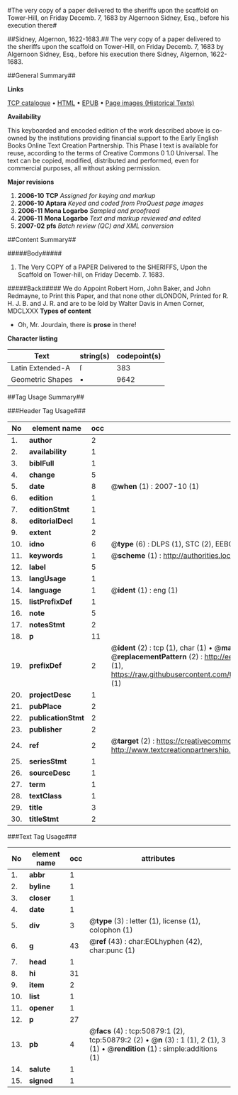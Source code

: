 #The very copy of a paper delivered to the sheriffs upon the scaffold on Tower-Hill, on Friday Decemb. 7, 1683 by Algernoon Sidney, Esq., before his execution there#

##Sidney, Algernon, 1622-1683.##
The very copy of a paper delivered to the sheriffs upon the scaffold on Tower-Hill, on Friday Decemb. 7, 1683 by Algernoon Sidney, Esq., before his execution there
Sidney, Algernon, 1622-1683.

##General Summary##

**Links**

[TCP catalogue](http://www.ota.ox.ac.uk/tcp/)  • 
[HTML](http://tei.it.ox.ac.uk/tcp/Texts-HTML/free/A60/A60218.html)  • 
[EPUB](http://tei.it.ox.ac.uk/tcp/Texts-EPUB/free/A60/A60218.epub) • 
[Page images (Historical Texts)](https://data.historicaltexts.jisc.ac.uk/view?pubId=eebo-11914036e&pageId=eebo-11914036e-50879-1)

**Availability**

This keyboarded and encoded edition of the
	       work described above is co-owned by the institutions
	       providing financial support to the Early English Books
	       Online Text Creation Partnership. This Phase I text is
	       available for reuse, according to the terms of Creative
	       Commons 0 1.0 Universal. The text can be copied,
	       modified, distributed and performed, even for
	       commercial purposes, all without asking permission.

**Major revisions**

1. __2006-10__ __TCP__ *Assigned for keying and markup*
1. __2006-10__ __Aptara__ *Keyed and coded from ProQuest page images*
1. __2006-11__ __Mona Logarbo__ *Sampled and proofread*
1. __2006-11__ __Mona Logarbo__ *Text and markup reviewed and edited*
1. __2007-02__ __pfs__ *Batch review (QC) and XML conversion*

##Content Summary##

#####Body#####

1. The Very COPY of a
PAPER
Delivered to the
SHERIFFS,
Upon the Scaffold on Tower-hill, on Friday Decemb. 7. 1683.

#####Back#####
We do Appoint Robert Horn, John Baker, and John Redmayne,
to Print this Paper, and that none other dLONDON,
Printed for R. H. J. B. and J. R. and are to be ſold by Walter Davis
in Amen Corner, MDCLXXX
**Types of content**

  * Oh, Mr. Jourdain, there is **prose** in there!

**Character listing**


|Text|string(s)|codepoint(s)|
|---|---|---|
|Latin Extended-A|ſ|383|
|Geometric Shapes|▪|9642|

##Tag Usage Summary##

###Header Tag Usage###

|No|element name|occ|attributes|
|---|---|---|---|
|1.|__author__|2||
|2.|__availability__|1||
|3.|__biblFull__|1||
|4.|__change__|5||
|5.|__date__|8| @__when__ (1) : 2007-10 (1)|
|6.|__edition__|1||
|7.|__editionStmt__|1||
|8.|__editorialDecl__|1||
|9.|__extent__|2||
|10.|__idno__|6| @__type__ (6) : DLPS (1), STC (2), EEBO-CITATION (1), OCLC (1), VID (1)|
|11.|__keywords__|1| @__scheme__ (1) : http://authorities.loc.gov/ (1)|
|12.|__label__|5||
|13.|__langUsage__|1||
|14.|__language__|1| @__ident__ (1) : eng (1)|
|15.|__listPrefixDef__|1||
|16.|__note__|5||
|17.|__notesStmt__|2||
|18.|__p__|11||
|19.|__prefixDef__|2| @__ident__ (2) : tcp (1), char (1)  •  @__matchPattern__ (2) : ([0-9\-]+):([0-9IVX]+) (1), (.+) (1)  •  @__replacementPattern__ (2) : http://eebo.chadwyck.com/downloadtiff?vid=$1&page=$2 (1), https://raw.githubusercontent.com/textcreationpartnership/Texts/master/tcpchars.xml#$1 (1)|
|20.|__projectDesc__|1||
|21.|__pubPlace__|2||
|22.|__publicationStmt__|2||
|23.|__publisher__|2||
|24.|__ref__|2| @__target__ (2) : https://creativecommons.org/publicdomain/zero/1.0/ (1), http://www.textcreationpartnership.org/docs/. (1)|
|25.|__seriesStmt__|1||
|26.|__sourceDesc__|1||
|27.|__term__|1||
|28.|__textClass__|1||
|29.|__title__|3||
|30.|__titleStmt__|2||


###Text Tag Usage###

|No|element name|occ|attributes|
|---|---|---|---|
|1.|__abbr__|1||
|2.|__byline__|1||
|3.|__closer__|1||
|4.|__date__|1||
|5.|__div__|3| @__type__ (3) : letter (1), license (1), colophon (1)|
|6.|__g__|43| @__ref__ (43) : char:EOLhyphen (42), char:punc (1)|
|7.|__head__|1||
|8.|__hi__|31||
|9.|__item__|2||
|10.|__list__|1||
|11.|__opener__|1||
|12.|__p__|27||
|13.|__pb__|4| @__facs__ (4) : tcp:50879:1 (2), tcp:50879:2 (2)  •  @__n__ (3) : 1 (1), 2 (1), 3 (1)  •  @__rendition__ (1) : simple:additions (1)|
|14.|__salute__|1||
|15.|__signed__|1||
